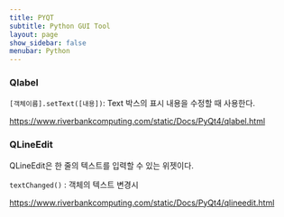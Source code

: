 ```yaml
---
title: PYQT
subtitle: Python GUI Tool
layout: page
show_sidebar: false
menubar: Python
---
```


### Qlabel
`[객체이름].setText([내용])`: Text 박스의 표시 내용을 수정할 때 사용한다.

https://www.riverbankcomputing.com/static/Docs/PyQt4/qlabel.html

### QLineEdit
QLineEdit은 한 줄의 텍스트를 입력할 수 있는 위젯이다.

`textChanged()` : 객체의 텍스트 변경시

https://www.riverbankcomputing.com/static/Docs/PyQt4/qlineedit.html

